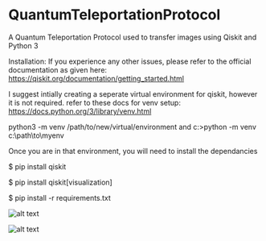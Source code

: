 # QuantumTeleportationProtocol
A Quantum Teleportation Protocol  used to transfer images using Qiskit and Python 3 

Installation: 
If you experience any other issues, please refer to the official documentation as given here: https://qiskit.org/documentation/getting_started.html

I suggest intially creating a seperate virtual environment for qiskit, however it is not required. refer to these docs for venv setup: https://docs.python.org/3/library/venv.html

python3 -m venv /path/to/new/virtual/environment
and 
c:\>python -m venv c:\path\to\myenv

Once you are in that environment, you will need to install the dependancies 

$ pip install qiskit

$ pip install qiskit[visualization]

$ pip install -r requirements.txt


![alt text](https://i.imgur.com/YuJGkqx.png)

![alt text](https://i.imgur.com/VUj3ZEI.png)
